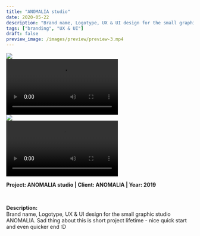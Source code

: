 ```yaml
---
title: "ANOMALIA studio"
date: 2020-05-22
description: "Brand name, Logotype, UX & UI design for the small graphic studio ANOMALIA."
tags: ["branding", "UX & UI"]
draft: false
preview_image: /images/preview/preview-3.mp4
---
```



<div class="col-adapt-single col">



<div class="row-adapt-double row" style="margin: 0 !important;">
<div class="col mr-2" style="padding: 0 !important;">
<img class="my-2" src = "/images/content-ux-ui-branding-anomalia/content-ux-ui-branding-anomalia-1.jpg">
</div>
<div class="col ml-2" style="padding: 0 !important;">
<video loop autoplay playsinline class="my-2" src="/images/content-ux-ui-branding-anomalia/content-ux-ui-branding-anomalia-2.mp4"></video>
</div>
</div>

<div class="row-adapt-double row" style="margin: 0 !important;">
<div class="col mr-2" style="padding: 0 !important;">
<img class="my-2" src = "/images/content-ux-ui-branding-anomalia/content-ux-ui-branding-anomalia-3.jpg">
</div>
<div class="col ml-2" style="padding: 0 !important;">
<video loop autoplay playsinline class="my-2" src="/images/content-ux-ui-branding-anomalia/content-ux-ui-branding-anomalia-4.mp4"></video>
</div>
</div>


</div>

<div class="col-adapt-single col" style="margin-bottom: 5rem !important;">

	
**Project: ANOMALIA studio | Client: ANOMALIA | Year: 2019**

<br>

**Description:**
<br>
Brand name, Logotype, UX & UI design for the small graphic studio ANOMALIA. Sad thing about this is short project lifetime - nice quick start and even quicker end :D




</div>

